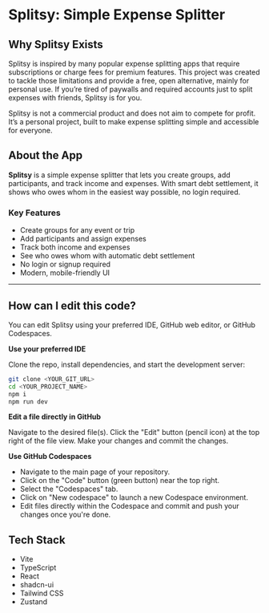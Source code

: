 
# Splitsy: Simple Expense Splitter

## Why Splitsy Exists

Splitsy is inspired by many popular expense splitting apps that require subscriptions or charge fees for premium features. This project was created to tackle those limitations and provide a free, open alternative, mainly for personal use. If you’re tired of paywalls and required accounts just to split expenses with friends, Splitsy is for you.

Splitsy is not a commercial product and does not aim to compete for profit. It’s a personal project, built to make expense splitting simple and accessible for everyone.


## About the App

**Splitsy** is a simple expense splitter that lets you create groups, add participants, and track income and expenses. With smart debt settlement, it shows who owes whom in the easiest way possible, no login required.

### Key Features
- Create groups for any event or trip
- Add participants and assign expenses
- Track both income and expenses
- See who owes whom with automatic debt settlement
- No login or signup required
- Modern, mobile-friendly UI

---



## How can I edit this code?

You can edit Splitsy using your preferred IDE, GitHub web editor, or GitHub Codespaces.

**Use your preferred IDE**

Clone the repo, install dependencies, and start the development server:

```sh
git clone <YOUR_GIT_URL>
cd <YOUR_PROJECT_NAME>
npm i
npm run dev
```

**Edit a file directly in GitHub**

 Navigate to the desired file(s).
 Click the "Edit" button (pencil icon) at the top right of the file view.
 Make your changes and commit the changes.

**Use GitHub Codespaces**

- Navigate to the main page of your repository.
- Click on the "Code" button (green button) near the top right.
- Select the "Codespaces" tab.
- Click on "New codespace" to launch a new Codespace environment.
- Edit files directly within the Codespace and commit and push your changes once you're done.


## Tech Stack

- Vite
- TypeScript
- React
- shadcn-ui
- Tailwind CSS
- Zustand

